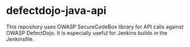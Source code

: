 # defectdojo-java-api
This repository uses OWASP SecureCodeBox library for API calls against OWASP DefectDojo. It is especially useful for Jenkins builds in the Jenkinsfile.
